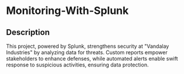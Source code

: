# Monitoring-With-Splunk
## Description
This project, powered by Splunk, strengthens security at "Vandalay Industries" by analyzing data for threats. Custom reports empower stakeholders to enhance defenses, while automated alerts enable swift response to suspicious activities, ensuring data protection.
